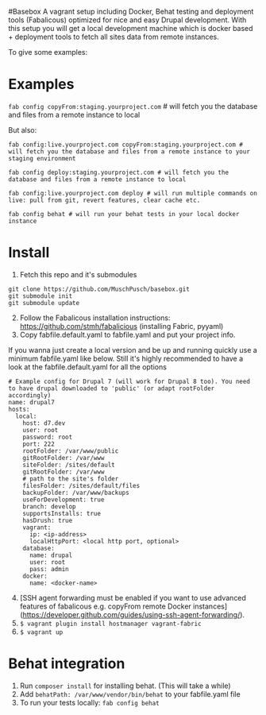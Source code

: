 #Basebox
A vagrant setup including Docker, Behat testing and deployment tools (Fabalicous) optimized for nice and easy Drupal development. With this setup you will get a local development machine which is docker based + deployment tools to fetch all sites data from remote instances.

To give some examples:

# Examples

`fab config copyFrom:staging.yourproject.com` # will fetch you the database and files from a remote instance to local

But also:

`fab config:live.yourproject.com copyFrom:staging.yourproject.com # will fetch you the database and files from a remote instance to your staging environment`

`fab config deploy:staging.yourproject.com # will fetch you the database and files from a remote instance to local`

`fab config:live.yourproject.com deploy # will run multiple commands on live: pull from git, revert features, clear cache etc.`

`fab config behat # will run your behat tests in your local docker instance`

# Install
1. Fetch this repo and it's submodules
```
git clone https://github.com/MuschPusch/basebox.git
git submodule init
git submodule update

```

2. Follow the Fabalicous installation instructions: https://github.com/stmh/fabalicious (installing Fabric, pyyaml)
3. Copy fabfile.default.yaml to fabfile.yaml and put your project info.

If you wanna just create a local version and be up and running quickly use a minimum fabfile.yaml like below. Still it's highly recommended to have a look at the fabfile.default.yaml for all the options

```
# Example config for Drupal 7 (will work for Drupal 8 too). You need to have drupal downloaded to 'public' (or adapt rootFolder accordingly)
name: drupal7
hosts:
  local:
    host: d7.dev
    user: root
    password: root
    port: 222
    rootFolder: /var/www/public
    gitRootFolder: /var/www
    siteFolder: /sites/default
    gitRootFolder: /var/www
    # path to the site's folder
    filesFolder: /sites/default/files
    backupFolder: /var/www/backups
    useForDevelopment: true
    branch: develop
    supportsInstalls: true
    hasDrush: true
    vagrant:
      ip: <ip-address>
      localHttpPort: <local http port, optional>
    database:
      name: drupal
      user: root
      pass: admin
    docker:
      name: <docker-name>
```


4. [SSH agent forwarding must be enabled if you want to use advanced features of fabalicous e.g. copyFrom remote Docker instances] (https://developer.github.com/guides/using-ssh-agent-forwarding/).
5. `$ vagrant plugin install hostmanager vagrant-fabric`
6. `$ vagrant up`

# Behat integration
1. Run `composer install` for installing behat. (This will take a while)
2. Add `behatPath: /var/www/vendor/bin/behat` to your fabfile.yaml file
3. To run your tests locally: `fab config behat`

